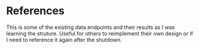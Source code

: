 # References

This is some of the existing data endpoints and their results as I was learning the struture. Useful for others to reimplement their own design or if I need to reference it again after the shutdown.